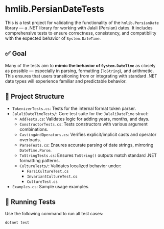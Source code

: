 ﻿# hmlib.PersianDateTests

This is a test project for validating the functionality of the `hmlib.PersianDate` library — a .NET library for working with Jalali (Persian) dates. It includes comprehensive tests to ensure correctness, consistency, and compatibility with the expected behavior of `System.DateTime`.

## ✅ Goal

Many of the tests aim to **mimic the behavior of `System.DateTime`** as closely as possible — especially in parsing, formatting (`ToString`), and arithmetic. This ensures that users transitioning from or integrating with standard .NET date types will experience familiar and predictable behavior.

## 📁 Project Structure

- `TokenizerTests.cs`: Tests for the internal format token parser.
- `JalaliDateTimeTests/`: Core test suite for the `JalaliDateTime` struct:
  - `AddTests.cs`: Validates logic for adding years, months, and days.
  - `ConstructorTests.cs`: Tests constructors with various argument combinations.
  - `CastingAndOperators.cs`: Verifies explicit/implicit casts and operator overloads.
  - `ParseTests.cs`: Ensures accurate parsing of date strings, mirroring `DateTime.Parse`.
  - `ToStringTests.cs`: Ensures `ToString()` outputs match standard .NET formatting patterns.
  - `CultureTests/`: Validates localized behavior under:
    - `FarsiCultureTest.cs`
    - `InvariantCultureTest.cs`
    - `CultureTest.cs`
- `Examples.cs`: Sample usage examples.


## 🧪 Running Tests

Use the following command to run all test cases:

```bash
dotnet test
```
